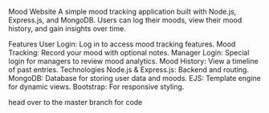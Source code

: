 Mood Website
A simple mood tracking application built with Node.js, Express.js, and MongoDB. Users can log their moods, view their mood history, and gain insights over time.

Features
User Login: Log in to access mood tracking features.
Mood Tracking: Record your mood with optional notes.
Manager Login: Special login for managers to review mood analytics.
Mood History: View a timeline of past entries.
Technologies
Node.js & Express.js: Backend and routing.
MongoDB: Database for storing user data and moods.
EJS: Template engine for dynamic views.
Bootstrap: For responsive styling.

head over to the master branch for code
